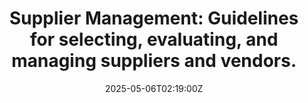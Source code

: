 ---
title: 'Supplier Management: Guidelines for selecting, evaluating, and managing suppliers
  and vendors.'
linkTitle: 'Supplier Management: Guidelines for selecting, evaluating, and managing
  suppliers and vendors.'
date: '2025-05-06T02:19:00Z'
weight: 1
description: Guidelines for managing suppliers include defining requirements, conducting
  due diligence, negotiating contracts, onboarding, evaluating performance, ensuring
  sustainability, managing risks, fostering relationships, and planning for termination
  and continuous improvement.
draft: false
ref: supplier-management-guidelines-for-selecting-evaluating-and-managing-suppliers-and-vendors
---